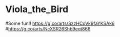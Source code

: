 # Viola_the_Bird
#Some fun!!  https://g.co/arts/SzzHCoVk9faYKSAk6
#https://g.co/arts/NcXSR26Shb9eqt866
